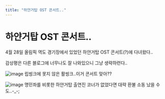 ```yaml
---
title: "하얀거탑 OST 콘서트.."
---
```

# 하얀거탑 OST 콘서트..

4월 28일 올림픽 역도 경기장에서 있었던 하얀거탑 OST 콘서트(?)에 다녀왔다..

감상평은 다른 블로그에 너무나도 잘 나와있으니 그냥 생략하련다..

![image](72eace90dcb60aed12985ade85ca3b1d.jpg)
립씽크에 못지 않은 활씽크..이거 콘서트 맞아??

![image](86f64dbd777ff24135bd88301f3733c1.jpg)
명민좌를 비롯한 하얀거탑 출연진 코너가 없었다면 대략 환불 소동 났을 수도..-_-;


